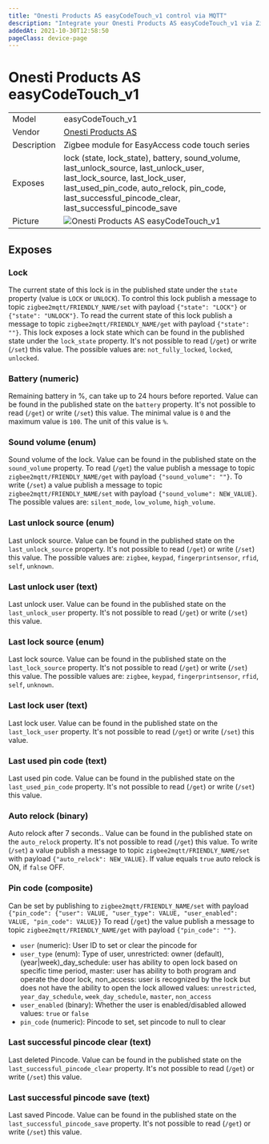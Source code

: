 ```yaml
---
title: "Onesti Products AS easyCodeTouch_v1 control via MQTT"
description: "Integrate your Onesti Products AS easyCodeTouch_v1 via Zigbee2MQTT with whatever smart home infrastructure you are using without the vendor's bridge or gateway."
addedAt: 2021-10-30T12:58:50
pageClass: device-page
---
```


<!-- !!!! -->
<!-- ATTENTION: This file is auto-generated through docgen! -->
<!-- You can only edit the "Notes"-Section between the two comment lines "Notes BEGIN" and "Notes END". -->
<!-- Do not use h1 or h2 heading within "## Notes"-Section. -->
<!-- !!!! -->

# Onesti Products AS easyCodeTouch_v1

|     |     |
|-----|-----|
| Model | easyCodeTouch_v1  |
| Vendor  | [Onesti Products AS](/supported-devices/#v=Onesti%20Products%20AS)  |
| Description | Zigbee module for EasyAccess code touch series |
| Exposes | lock (state, lock_state), battery, sound_volume, last_unlock_source, last_unlock_user, last_lock_source, last_lock_user, last_used_pin_code, auto_relock, pin_code, last_successful_pincode_clear, last_successful_pincode_save |
| Picture | ![Onesti Products AS easyCodeTouch_v1](https://www.zigbee2mqtt.io/images/devices/easyCodeTouch_v1.png) |


<!-- Notes BEGIN: You can edit here. Add "## Notes" headline if not already present. -->


<!-- Notes END: Do not edit below this line -->




## Exposes

### Lock 
The current state of this lock is in the published state under the `state` property (value is `LOCK` or `UNLOCK`).
To control this lock publish a message to topic `zigbee2mqtt/FRIENDLY_NAME/set` with payload `{"state": "LOCK"}` or `{"state": "UNLOCK"}`.
To read the current state of this lock publish a message to topic `zigbee2mqtt/FRIENDLY_NAME/get` with payload `{"state": ""}`.
This lock exposes a lock state which can be found in the published state under the `lock_state` property. It's not possible to read (`/get`) or write (`/set`) this value. The possible values are: `not_fully_locked`, `locked`, `unlocked`.

### Battery (numeric)
Remaining battery in %, can take up to 24 hours before reported.
Value can be found in the published state on the `battery` property.
It's not possible to read (`/get`) or write (`/set`) this value.
The minimal value is `0` and the maximum value is `100`.
The unit of this value is `%`.

### Sound volume (enum)
Sound volume of the lock.
Value can be found in the published state on the `sound_volume` property.
To read (`/get`) the value publish a message to topic `zigbee2mqtt/FRIENDLY_NAME/get` with payload `{"sound_volume": ""}`.
To write (`/set`) a value publish a message to topic `zigbee2mqtt/FRIENDLY_NAME/set` with payload `{"sound_volume": NEW_VALUE}`.
The possible values are: `silent_mode`, `low_volume`, `high_volume`.

### Last unlock source (enum)
Last unlock source.
Value can be found in the published state on the `last_unlock_source` property.
It's not possible to read (`/get`) or write (`/set`) this value.
The possible values are: `zigbee`, `keypad`, `fingerprintsensor`, `rfid`, `self`, `unknown`.

### Last unlock user (text)
Last unlock user.
Value can be found in the published state on the `last_unlock_user` property.
It's not possible to read (`/get`) or write (`/set`) this value.

### Last lock source (enum)
Last lock source.
Value can be found in the published state on the `last_lock_source` property.
It's not possible to read (`/get`) or write (`/set`) this value.
The possible values are: `zigbee`, `keypad`, `fingerprintsensor`, `rfid`, `self`, `unknown`.

### Last lock user (text)
Last lock user.
Value can be found in the published state on the `last_lock_user` property.
It's not possible to read (`/get`) or write (`/set`) this value.

### Last used pin code (text)
Last used pin code.
Value can be found in the published state on the `last_used_pin_code` property.
It's not possible to read (`/get`) or write (`/set`) this value.

### Auto relock (binary)
Auto relock after 7 seconds..
Value can be found in the published state on the `auto_relock` property.
It's not possible to read (`/get`) this value.
To write (`/set`) a value publish a message to topic `zigbee2mqtt/FRIENDLY_NAME/set` with payload `{"auto_relock": NEW_VALUE}`.
If value equals `true` auto relock is ON, if `false` OFF.

### Pin code (composite)
Can be set by publishing to `zigbee2mqtt/FRIENDLY_NAME/set` with payload `{"pin_code": {"user": VALUE, "user_type": VALUE, "user_enabled": VALUE, "pin_code": VALUE}}`
To read (`/get`) the value publish a message to topic `zigbee2mqtt/FRIENDLY_NAME/get` with payload `{"pin_code": ""}`.
- `user` (numeric): User ID to set or clear the pincode for 
- `user_type` (enum): Type of user, unrestricted: owner (default), (year|week)_day_schedule: user has ability to open lock based on specific time period, master: user has ability to both program and operate the door lock, non_access: user is recognized by the lock but does not have the ability to open the lock allowed values: `unrestricted`, `year_day_schedule`, `week_day_schedule`, `master`, `non_access`
- `user_enabled` (binary): Whether the user is enabled/disabled allowed values: `true` or `false`
- `pin_code` (numeric): Pincode to set, set pincode to null to clear 

### Last successful pincode clear (text)
Last deleted Pincode.
Value can be found in the published state on the `last_successful_pincode_clear` property.
It's not possible to read (`/get`) or write (`/set`) this value.

### Last successful pincode save (text)
Last saved Pincode.
Value can be found in the published state on the `last_successful_pincode_save` property.
It's not possible to read (`/get`) or write (`/set`) this value.

